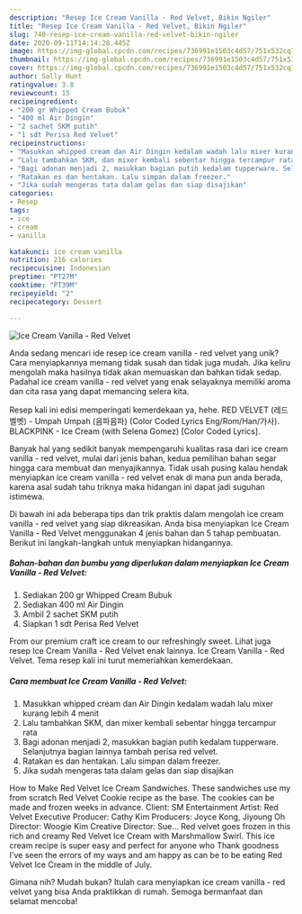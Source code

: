```yaml
---
description: "Resep Ice Cream Vanilla - Red Velvet, Bikin Ngiler"
title: "Resep Ice Cream Vanilla - Red Velvet, Bikin Ngiler"
slug: 740-resep-ice-cream-vanilla-red-velvet-bikin-ngiler
date: 2020-09-11T14:14:28.445Z
image: https://img-global.cpcdn.com/recipes/736991e1503c4d57/751x532cq70/ice-cream-vanilla-red-velvet-foto-resep-utama.jpg
thumbnail: https://img-global.cpcdn.com/recipes/736991e1503c4d57/751x532cq70/ice-cream-vanilla-red-velvet-foto-resep-utama.jpg
cover: https://img-global.cpcdn.com/recipes/736991e1503c4d57/751x532cq70/ice-cream-vanilla-red-velvet-foto-resep-utama.jpg
author: Sally Hunt
ratingvalue: 3.8
reviewcount: 15
recipeingredient:
- "200 gr Whipped Cream Bubuk"
- "400 ml Air Dingin"
- "2 sachet SKM putih"
- "1 sdt Perisa Red Velvet"
recipeinstructions:
- "Masukkan whipped cream dan Air Dingin kedalam wadah lalu mixer kurang lebih 4 menit"
- "Lalu tambahkan SKM, dan mixer kembali sebentar hingga tercampur rata"
- "Bagi adonan menjadi 2, masukkan bagian putih kedalam tupperware. Selanjutnya bagian lainnya tambah perisa red velvet."
- "Ratakan es dan hentakan. Lalu simpan dalam freezer."
- "Jika sudah mengeras tata dalam gelas dan siap disajikan"
categories:
- Resep
tags:
- ice
- cream
- vanilla

katakunci: ice cream vanilla 
nutrition: 216 calories
recipecuisine: Indonesian
preptime: "PT27M"
cooktime: "PT39M"
recipeyield: "2"
recipecategory: Dessert

---
```



![Ice Cream Vanilla - Red Velvet](https://img-global.cpcdn.com/recipes/736991e1503c4d57/751x532cq70/ice-cream-vanilla-red-velvet-foto-resep-utama.jpg)

Anda sedang mencari ide resep ice cream vanilla - red velvet yang unik? Cara menyiapkannya memang tidak susah dan tidak juga mudah. Jika keliru mengolah maka hasilnya tidak akan memuaskan dan bahkan tidak sedap. Padahal ice cream vanilla - red velvet yang enak selayaknya memiliki aroma dan cita rasa yang dapat memancing selera kita.

Resep kali ini edisi memperingati kemerdekaan ya, hehe. RED VELVET (레드벨벳) - Umpah Umpah (음파음파) (Color Coded Lyrics Eng/Rom/Han/가사). BLACKPINK - Ice Cream (with Selena Gomez) [Color Coded Lyrics].

Banyak hal yang sedikit banyak mempengaruhi kualitas rasa dari ice cream vanilla - red velvet, mulai dari jenis bahan, kedua pemilihan bahan segar hingga cara membuat dan menyajikannya. Tidak usah pusing kalau hendak menyiapkan ice cream vanilla - red velvet enak di mana pun anda berada, karena asal sudah tahu triknya maka hidangan ini dapat jadi suguhan istimewa.


Di bawah ini ada beberapa tips dan trik praktis dalam mengolah ice cream vanilla - red velvet yang siap dikreasikan. Anda bisa menyiapkan Ice Cream Vanilla - Red Velvet menggunakan 4 jenis bahan dan 5 tahap pembuatan. Berikut ini langkah-langkah untuk menyiapkan hidangannya.

<!--inarticleads1-->

##### Bahan-bahan dan bumbu yang diperlukan dalam menyiapkan Ice Cream Vanilla - Red Velvet:

1. Sediakan 200 gr Whipped Cream Bubuk
1. Sediakan 400 ml Air Dingin
1. Ambil 2 sachet SKM putih
1. Siapkan 1 sdt Perisa Red Velvet


From our premium craft ice cream to our refreshingly sweet. Lihat juga resep Ice Cream Vanilla - Red Velvet enak lainnya. Ice Cream Vanilla - Red Velvet. Tema resep kali ini turut memeriahkan kemerdekaan. 

<!--inarticleads2-->

##### Cara membuat Ice Cream Vanilla - Red Velvet:

1. Masukkan whipped cream dan Air Dingin kedalam wadah lalu mixer kurang lebih 4 menit
1. Lalu tambahkan SKM, dan mixer kembali sebentar hingga tercampur rata
1. Bagi adonan menjadi 2, masukkan bagian putih kedalam tupperware. Selanjutnya bagian lainnya tambah perisa red velvet.
1. Ratakan es dan hentakan. Lalu simpan dalam freezer.
1. Jika sudah mengeras tata dalam gelas dan siap disajikan


How to Make Red Velvet Ice Cream Sandwiches. These sandwiches use my from scratch Red Velvet Cookie recipe as the base. The cookies can be made and frozen weeks in advance. Client: SM Entertainment Artist: Red Velvet Executive Producer: Cathy Kim Producers: Joyce Kong, Jiyoung Oh Director: Woogie Kim Creative Director: Sue… Red velvet goes frozen in this rich and creamy Red Velvet Ice Cream with Marshmallow Swirl. This ice cream recipe is super easy and perfect for anyone who Thank goodness I&#39;ve seen the errors of my ways and am happy as can be to be eating Red Velvet Ice Cream in the middle of July. 

Gimana nih? Mudah bukan? Itulah cara menyiapkan ice cream vanilla - red velvet yang bisa Anda praktikkan di rumah. Semoga bermanfaat dan selamat mencoba!
